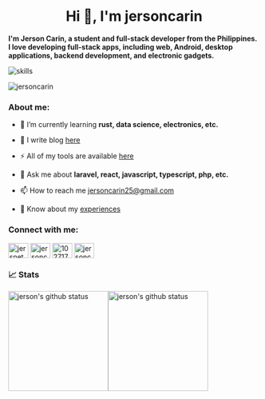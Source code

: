 <h1 align="center">Hi 👋, I'm jersoncarin</h1>

**I'm Jerson Carin, a student and full-stack developer from the Philippines. I love developing full-stack apps, including web, Android, desktop applications, backend development, and electronic gadgets.**

![skills](https://skillicons.dev/icons?i=html,css,sass,js,ts,php,wordpress,nodejs,vue,react,svelte,mongodb,mysql,py,docker,postgresql,git,figma,bash,nginx,vscode,firebase,laravel,java,androidstudio,kotlin,tailwind,flutter&theme=light)

<p align="left"> <img src="https://komarev.com/ghpvc/?username=jersoncarin&label=Profile%20views&color=0e75b6&style=flat" alt="jersoncarin" /> </p>

<h3 align="left">About me:</h3>

- 🌱 I’m currently learning **rust, data science, electronics, etc.**

- 📝 I write blog [here](https://jersoncarin.me/blog)
  
- ⚡ All of my tools are available [here](https://jersoncarin.me/tools)

- 💬 Ask me about **laravel, react, javascript, typescript, php, etc.**

- 📫 How to reach me jersoncarin25@gmail.com

- 📄 Know about my [experiences](https://jersoncarin.me/assets/resume.pdf)

<h3 align="left">Connect with me:</h3>
<p align="left">
<a href="https://twitter.com/jersnet_devs" target="blank"><img align="center" src="https://raw.githubusercontent.com/rahuldkjain/github-profile-readme-generator/master/src/images/icons/Social/twitter.svg" alt="jersnet_devs" height="30" width="40" /></a>
<a href="https://linkedin.com/in/jersoncarin" target="blank"><img align="center" src="https://raw.githubusercontent.com/rahuldkjain/github-profile-readme-generator/master/src/images/icons/Social/linked-in-alt.svg" alt="jersoncarin" height="30" width="40" /></a>
<a href="https://stackoverflow.com/users/10271741" target="blank"><img align="center" src="https://raw.githubusercontent.com/rahuldkjain/github-profile-readme-generator/master/src/images/icons/Social/stack-overflow.svg" alt="10271741" height="30" width="40" /></a>
<a href="https://fb.com/jersoncarinn" target="blank"><img align="center" src="https://raw.githubusercontent.com/rahuldkjain/github-profile-readme-generator/master/src/images/icons/Social/facebook.svg" alt="jersoncarinn" height="30" width="40" /></a>
</p>

### 📈 Stats
<div style="display: flex; flex-direction: row;">
 <img height="200" src="https://jersoncarin.me/api/stats?theme=dark" alt="jerson's github status"/>
 <img height="200" src="https://jersoncarin.me/api/stats?type=languages&theme=dark" alt="jerson's github status" />
</div>
